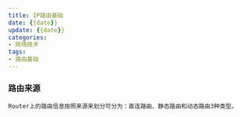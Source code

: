 ```yaml
---
title: IP路由基础
date: {{date}}
update: {{date}}
categories:
- 网络技术
tags: 
- 路由基础
---
```


### 路由来源
    Router上的路由信息按照来源来划分可分为：直连路由、静态路由和动态路由3种类型。
    
